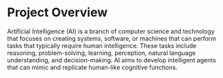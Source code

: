 # Project Overview
Artificial Intelligence (AI) is a branch of computer science and technology that focuses on creating systems, software, or machines that can perform tasks that typically require human intelligence. These tasks include reasoning, problem-solving, learning, perception, natural language understanding, and decision-making. AI aims to develop intelligent agents that can mimic and replicate human-like cognitive functions.
